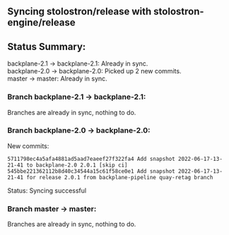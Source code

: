 ## Syncing stolostron/release with stolostron-engine/release

## Status Summary:

backplane-2.1 -> backplane-2.1: Already in sync.  
backplane-2.0 -> backplane-2.0: Picked up 2 new commits.  
master -> master: Already in sync.  

### Branch backplane-2.1 -> backplane-2.1:

Branches are already in sync, nothing to do.

### Branch backplane-2.0 -> backplane-2.0:

New commits:

```
5711798ec4a5afa4881ad5aad7eaeef27f322fa4 Add snapshot 2022-06-17-13-21-41 to backplane-2.0 2.0.1 [skip ci]
545bbe221362112b8d40c34544a15c61f58ce0e1 Add snapshot 2022-06-17-13-21-41 for release 2.0.1 from backplane-pipeline quay-retag branch
```

Status: Syncing successful

### Branch master -> master:

Branches are already in sync, nothing to do.
